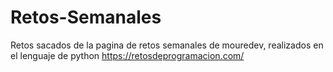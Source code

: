 # Retos-Semanales

Retos sacados de la pagina de retos semanales de mouredev, realizados en el lenguaje de python
<https://retosdeprogramacion.com/>
